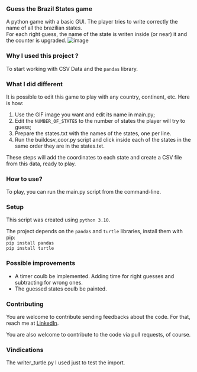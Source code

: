 ### Guess the Brazil States game

A python game with a basic GUI. The player tries to write correctly the name of all the brazilian states.  
For each right guess, the name of the state is writen inside (or near) it and the counter is upgraded.
![image](https://user-images.githubusercontent.com/96516134/186468844-f233f753-1f69-45d9-8668-e80b27e9f193.png)


### Why I used this project ?

To start working with CSV Data and the `pandas` library.


### What I did different

It is possible to edit this game to play with any country, continent, etc. Here is how:  
1. Use the GIF image you want and edit its name in main.py;  
2. Edit the `NUMBER_OF_STATES` to the number of states the player will try to guess;  
3. Prepare the states.txt with the names of the states, one per line.  
4. Run the buildcsv_coor.py script and click inside each of the states in the same order they are in the states.txt.  

These steps will add the coordinates to each state and create a CSV file from this data, ready to play.

### How to use?

To play, you can run the main.py script from the command-line.


### Setup

This script was created using `python 3.10`.

The project depends on the `pandas` and `turtle` libraries, install them with pip:  
`pip install pandas`  
`pip install turtle`


### Possible improvements

- A timer coulb be implemented. Adding time for right guesses and subtracting for wrong ones.
- The guessed states coulb be painted.


### Contributing

You are welcome to contribute sending feedbacks about the code. For that, reach me at [LinkedIn](https://www.linkedin.com/in/tuliobegena).

You are also welcome to contribute to the code via pull requests, of course.

### Vindications
The writer_turtle.py I used just to test the import.
